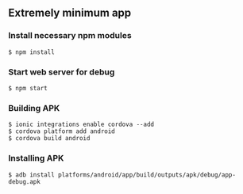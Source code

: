 ## Extremely minimum app

### Install necessary npm modules
```
$ npm install
```

### Start web server for debug
```
$ npm start
```

### Building APK
```
$ ionic integrations enable cordova --add
$ cordova platform add android
$ cordova build android
```

### Installing APK
```
$ adb install platforms/android/app/build/outputs/apk/debug/app-debug.apk
```
